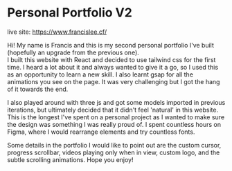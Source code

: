 # Personal Portfolio V2

live site: https://www.francislee.cf/

Hi! My name is Francis and this is my second personal portfolio I've built (hopefully an upgrade from the previous one).  
I built this website with React and decided to use tailwind css for the first time. I heard a lot about it and always wanted to give it a go, so I used this as an opportunity to learn a new skill. I also learnt gsap for all the animations you see on the page. It was very challenging but I got the hang of it towards the end. 

I also played around with three js and got some models imported in previous iterations, but ultimately decided that it didn't feel 'natural' in this website. This is the longest I've spent on a personal project as I wanted to make sure the design was something I was really proud of. I spent countless hours on Figma, where I would rearrange elements and try countless fonts.

Some details in the portfolio I would like to point out are the custom cursor, progress scrollbar, videos playing only when in view, custom logo, and the subtle scrolling animations. Hope you enjoy! 
